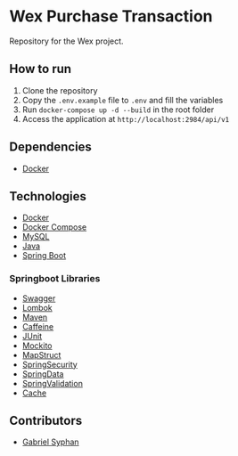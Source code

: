 # Wex Purchase Transaction
Repository for the Wex project.

## How to run
1. Clone the repository
2. Copy the `.env.example` file to `.env` and fill the variables
3. Run `docker-compose up -d --build` in the root folder
4. Access the application at `http://localhost:2984/api/v1`

## Dependencies
- [Docker](https://docs.docker.com/install/)

## Technologies
- [Docker](https://www.docker.com/)
- [Docker Compose](https://docs.docker.com/compose/)
- [MySQL](https://www.mysql.com/)
- [Java](https://www.java.com/pt_BR/)
- [Spring Boot](https://spring.io/projects/spring-boot)

### Springboot Libraries
- [Swagger](https://swagger.io/)
- [Lombok](https://projectlombok.org/)
- [Maven](https://maven.apache.org/)
- [Caffeine](https://www.baeldung.com/spring-boot-caffeine-cache)
- [JUnit](https://junit.org/junit5/)
- [Mockito](https://site.mockito.org/)
- [MapStruct](https://mapstruct.org/)
- [SpringSecurity](https://spring.io/projects/spring-security)
- [SpringData](https://spring.io/projects/spring-data)
- [SpringValidation](https://spring.io/guides/gs/validating-form-input/)
- [Cache](https://spring.io/guides/gs/caching/)

## Contributors
- [Gabriel Syphan](https://linkedin.com/in/gabrielsyphan)
